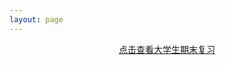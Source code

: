 ```yaml
---
layout: page
---
```

<script setup>
import {
  VPTeamPage,
  VPTeamPageTitle,
  VPTeamMembers
} from 'vitepress/theme'

const members = [
  {
    avatar: '../head.jpg',
    name: 'Mark Bang',
    title: 'Creator',
    links: [
      { icon: 'github', link: 'https://github.com/markbang' },
    ]
  },
  {
    avatar: 'https://s2.loli.net/2023/11/20/pfyosLlMWNU3Xak.jpg',
    name: 'Hui',
    title: 'Creator',
    links: [
      { icon: 'github', link: 'https://github.com/Hui-hub507' },
    ]
  },
]
</script>

<VPTeamPage>
  <VPTeamPageTitle>
    <template #title>
      我们的团队
    </template>
    <template #lead>
      我们团队是由以下两人组成，也是本站的两位文章编写者
    </template>
  </VPTeamPageTitle>
  <VPTeamMembers
    :members="members"
  />
</VPTeamPage>
<center style="font-size: 14px; color: #666;">
  <a href="https://cnblogs.com/bangwu" target="_blank">
    点击查看大学生期末复习
  </a>
</center>